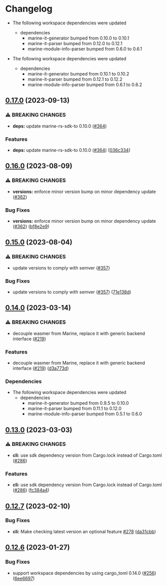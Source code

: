 # Changelog

* The following workspace dependencies were updated
  * dependencies
    * marine-it-generator bumped from 0.10.0 to 0.10.1
    * marine-it-parser bumped from 0.12.0 to 0.12.1
    * marine-module-info-parser bumped from 0.6.0 to 0.6.1

* The following workspace dependencies were updated
  * dependencies
    * marine-it-generator bumped from 0.10.1 to 0.10.2
    * marine-it-parser bumped from 0.12.1 to 0.12.2
    * marine-module-info-parser bumped from 0.6.1 to 0.6.2

## [0.17.0](https://github.com/fluencelabs/marine/compare/marine-v0.16.0...marine-v0.17.0) (2023-09-13)


### ⚠ BREAKING CHANGES

* **deps:** update marine-rs-sdk-to 0.10.0 ([#364](https://github.com/fluencelabs/marine/issues/364))

### Features

* **deps:** update marine-rs-sdk-to 0.10.0 ([#364](https://github.com/fluencelabs/marine/issues/364)) ([036c334](https://github.com/fluencelabs/marine/commit/036c3348e3361e3a39eb79fb16641ef4bbff1f6c))

## [0.16.0](https://github.com/fluencelabs/marine/compare/marine-v0.15.0...marine-v0.16.0) (2023-08-09)


### ⚠ BREAKING CHANGES

* **versions:** enforce minor version bump on minor dependency update ([#362](https://github.com/fluencelabs/marine/issues/362))

### Bug Fixes

* **versions:** enforce minor version bump on minor dependency update ([#362](https://github.com/fluencelabs/marine/issues/362)) ([bf8e2e9](https://github.com/fluencelabs/marine/commit/bf8e2e91141c216b1a8a1db572a01f921c77f543))

## [0.15.0](https://github.com/fluencelabs/marine/compare/marine-v0.14.2...marine-v0.15.0) (2023-08-04)


### ⚠ BREAKING CHANGES

* update versions to comply with semver ([#357](https://github.com/fluencelabs/marine/issues/357))

### Bug Fixes

* update versions to comply with semver ([#357](https://github.com/fluencelabs/marine/issues/357)) ([71e138d](https://github.com/fluencelabs/marine/commit/71e138dce31c2896bcd7b0657c3122c4b7f6402b))

## [0.14.0](https://github.com/fluencelabs/marine/compare/marine-v0.13.0...marine-v0.14.0) (2023-03-14)


### ⚠ BREAKING CHANGES

* decouple wasmer from Marine, replace it with generic backend interface ([#219](https://github.com/fluencelabs/marine/issues/219))

### Features

* decouple wasmer from Marine, replace it with generic backend interface ([#219](https://github.com/fluencelabs/marine/issues/219)) ([d3a773d](https://github.com/fluencelabs/marine/commit/d3a773df4f7ec80ab8146f68922802a4b9a450d0))


### Dependencies

* The following workspace dependencies were updated
  * dependencies
    * marine-it-generator bumped from 0.9.5 to 0.10.0
    * marine-it-parser bumped from 0.11.1 to 0.12.0
    * marine-module-info-parser bumped from 0.5.1 to 0.6.0

## [0.13.0](https://github.com/fluencelabs/marine/compare/marine-v0.12.7...marine-v0.13.0) (2023-03-03)


### ⚠ BREAKING CHANGES

* **cli:** use sdk dependency version from Cargo.lock instead of Cargo.toml ([#286](https://github.com/fluencelabs/marine/issues/286))

### Features

* **cli:** use sdk dependency version from Cargo.lock instead of Cargo.toml ([#286](https://github.com/fluencelabs/marine/issues/286)) ([fc384a4](https://github.com/fluencelabs/marine/commit/fc384a477c2274c9ebff4968871995935b5d6900))

## [0.12.7](https://github.com/fluencelabs/marine/compare/marine-v0.12.6...marine-v0.12.7) (2023-02-10)


### Bug Fixes

* **cli:** Make checking latest version an optional feature [#278](https://github.com/fluencelabs/marine/issues/278) ([da31cbb](https://github.com/fluencelabs/marine/commit/da31cbbe38e884ec7989c86af6ebf0fc19093341))

## [0.12.6](https://github.com/fluencelabs/marine/compare/marine-v0.12.5...marine-v0.12.6) (2023-01-27)


### Bug Fixes

* support workspace dependencies by using cargo_toml 0.14.0 ([#256](https://github.com/fluencelabs/marine/issues/256)) ([6ee6697](https://github.com/fluencelabs/marine/commit/6ee6697ed88297bbc26565514c6c54352a6ebab5))
